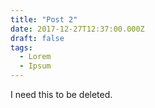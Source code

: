 ```yaml
---
title: "Post 2"
date: 2017-12-27T12:37:00.000Z
draft: false
tags:
  - Lorem
  - Ipsum
---
```


I need this to be deleted.
